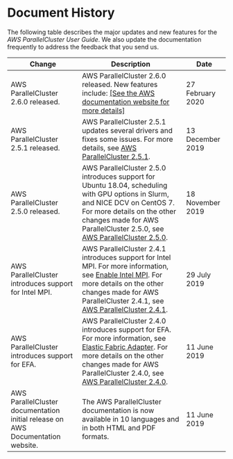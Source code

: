 # Document History<a name="document_history"></a>

The following table describes the major updates and new features for the *AWS ParallelCluster User Guide*\. We also update the documentation frequently to address the feedback that you send us\.


| Change | Description | Date | 
| --- | --- | --- | 
| AWS ParallelCluster 2\.6\.0 released\. |  AWS ParallelCluster 2\.6\.0 released\. New features include: [\[See the AWS documentation website for more details\]](http://docs.aws.amazon.com/parallelcluster/latest/ug/document_history.html)  | 27 February 2020 | 
| AWS ParallelCluster 2\.5\.1 released\. | AWS ParallelCluster 2\.5\.1 updates several drivers and fixes some issues\. For more details, see [AWS ParallelCluster 2\.5\.1](https://github.com/aws/aws-parallelcluster/releases/tag/v2.5.1)\. | 13 December 2019 | 
| AWS ParallelCluster 2\.5\.0 released\. | AWS ParallelCluster 2\.5\.0 introduces support for Ubuntu 18\.04, scheduling with GPU options in Slurm, and NICE DCV on CentOS 7\. For more details on the other changes made for AWS ParallelCluster 2\.5\.0, see [AWS ParallelCluster 2\.5\.0](https://github.com/aws/aws-parallelcluster/releases/tag/v2.5.0)\. | 18 November 2019 | 
| AWS ParallelCluster introduces support for Intel MPI\. | AWS ParallelCluster 2\.4\.1 introduces support for Intel MPI\. For more information, see [Enable Intel MPI](intelmpi.md)\. For more details on the other changes made for AWS ParallelCluster 2\.4\.1, see [AWS ParallelCluster 2\.4\.1](https://github.com/aws/aws-parallelcluster/releases/tag/v2.4.1)\. | 29 July 2019 | 
| AWS ParallelCluster introduces support for EFA\. | AWS ParallelCluster 2\.4\.0 introduces support for EFA\. For more information, see [Elastic Fabric Adapter](efa.md)\. For more details on the other changes made for AWS ParallelCluster 2\.4\.0, see [AWS ParallelCluster 2\.4\.0](https://github.com/aws/aws-parallelcluster/releases/tag/v2.4.0)\. | 11 June 2019 | 
| AWS ParallelCluster documentation initial release on AWS Documentation website\. |  The AWS ParallelCluster documentation is now available in 10 languages and in both HTML and PDF formats\.  | 11 June 2019 | 